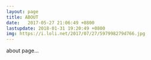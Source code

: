 ```yaml
---
layout: page
title: ABOUT
date:   2017-05-27 21:06:49 +0800
lastupdate: 2018-01-31 19:20:49 +0800
img: https://i.loli.net/2017/07/27/597998279d766.jpg
---
```


about page...


